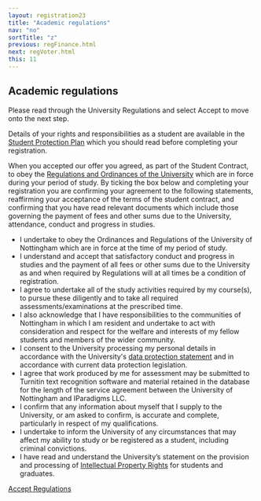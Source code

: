 ```yaml
---
layout: registration23
title: "Academic regulations"
nav: "no"
sortTitle: "z"
previous: regFinance.html
next: regVoter.html
this: 11
---
```


## Academic regulations


Please read through the University Regulations and select Accept to move onto the next step.


Details of your rights and responsibilities as a student are available in the [Student Protection Plan](https://www.nottingham.ac.uk/studentservices/servicedetails/registration/registration.aspx) which you should read before completing your registration.

When you accepted our offer you agreed, as part of the Student Contract, to obey the [Regulations and Ordinances of the University](https://www.nottingham.ac.uk/academicservices/currentstudents/regulations.aspx) which are in force during your period of study.  By ticking the box below and completing your registration you are confirming your agreement to the following statements, reaffirming your acceptance of the terms of the student contract, and confirming that you have read relevant documents which include those governing the payment of fees and other sums due to the University, attendance, conduct and progress in studies.


- I undertake to obey the Ordinances and Regulations of the University of Nottingham which are in force at the time of my period of study.
- I understand and accept that satisfactory conduct and progress in studies and the payment of all fees or other sums due to the University as and when required by Regulations will at all times be a condition of registration.
- I agree to undertake all of the study activities required by my course(s), to pursue these diligently and to take all required assessments/examinations at the prescribed time.
- I also acknowledge that I have responsibilities to the communities of Nottingham in which I am resident and undertake to act with consideration and respect for the welfare and interests of my fellow students and members of the wider community.
- I consent to the University processing my personal details in accordance with the University's [data protection statement](https://www.nottingham.ac.uk/utilities/privacy/privacy.aspx) and in accordance with current data protection legislation.
- I agree that work produced by me for assessment may be submitted to Turnitin text recognition software and material retained in the database for the length of the service agreement between the University of Nottingham and IParadigms LLC.
- I confirm that any information about myself that I supply to the University, or am asked to confirm, is accurate and complete, particularly in respect of my qualifications.
- I undertake to inform the University of any circumstances that may affect my ability to study or be registered as a student, including criminal convictions.
- I have read and understand the University’s statement on the provision and processing of [Intellectual Property Rights](https://www.nottingham.ac.uk/governance/policy-finder/intellectual-property.aspx) for students and graduates.


<div id="buttons">
  <a class="btn btn-primary" type="submit" href="{{page.next}}">Accept Regulations</a>
</div>
